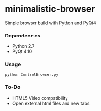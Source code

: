 # minimalistic-browser
Simple browser build with Python and PyQt4

### Dependencies

* Python 2.7
* PyQt 4.10

### Usage

```sh
python ControlBrowser.py
```

### To-Do

* HTML5 Video compatibility
* Open external html files and new tabs

